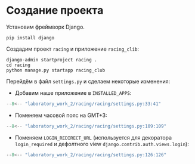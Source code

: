 # Создание проекта
Установим фреймворк Django.

```commandline
pip install django
```

Создадим проект `racing` и приложение `racing_clib`:
```commandline
django-admin startproject racing .
cd racing
python manage.py startapp racing_club
```

Перейдём в файл `settings.py` и сделаем некоторые изменения:

- Добавим наше приложение в `INSTALLED_APPS`:
```Python
--8<-- "laboratory_work_2/racing/racing/settings.py:33:41"
```

- Поменяем часовой пояс на GMT+3:
```Python
--8<-- "laboratory_work_2/racing/racing/settings.py:109:109"
```

- Поменяем `LOGIN_REDIRECT_URL` (используется для декоратора `login_required` и дефолтного view `django.contrib.auth.views.login`):
```Python
--8<-- "laboratory_work_2/racing/racing/settings.py:126:126"
```